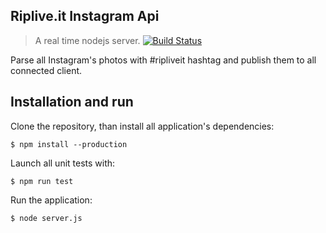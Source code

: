 ## Riplive.it Instagram Api
> A real time nodejs server.
[![Build Status](https://travis-ci.org/ripliveit/riplive_instagram.svg?branch=master)](https://travis-ci.org/ripliveit/riplive_instagram)

Parse all Instagram's photos with #ripliveit hashtag and publish them to all connected client. 

## Installation and run
Clone the repository, than install all application's dependencies:

    $ npm install --production

Launch all unit tests with:

	$ npm run test

Run the application:

	$ node server.js
